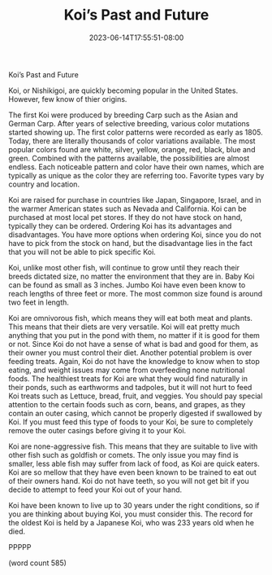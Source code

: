 ﻿---
title: "Koi’s Past and Future"
date: 2023-06-14T17:55:51-08:00
description: "Koi txt Tips for Web Success"
featured_image: "/images/Koi txt.jpg"
tags: ["Koi txt"]
---

Koi’s Past and Future

Koi, or Nishikigoi, are quickly becoming popular in the United States. However, few know of thier origins. 

The first Koi were produced by breeding Carp such as the Asian and German Carp. After years of selective breeding, various color mutations started showing up. The first color patterns were recorded as early as 1805. Today, there are literally thousands of color variations available. The most popular colors found are white, silver, yellow, orange, red, black, blue and green. Combined with the patterns available, the possibilities are almost endless. Each noticeable pattern and color have their own names, which are typically as unique as the color they are referring too. Favorite types vary by country and location.   

Koi are raised for purchase in countries like Japan, Singapore, Israel, and in the warmer American states such as Nevada and California. Koi can be purchased at most local pet stores. If they do not have stock on hand, typically they can be ordered. Ordering Koi has its advantages and disadvantages. You have more options when ordering Koi, since you do not have to pick from the stock on hand, but the disadvantage lies in the fact that you will not be able to pick specific Koi. 

Koi, unlike most other fish, will continue to grow until they reach their breeds dictated size, no matter the environment that they are in. Baby Koi can be found as small as 3 inches. Jumbo Koi have even been know to reach lengths of three feet or more. The most common size found is around two feet in length. 

Koi are omnivorous fish, which means they will eat both meat and plants. This means that their diets are very versatile. Koi will eat pretty much anything that you put in the pond with them, no matter if it is good for them or not. Since Koi do not have a sense of what is bad and good for them, as their owner you must control their diet. Another potential problem is over feeding treats. Again, Koi do not have the knowledge to know when to stop eating, and weight issues may come from overfeeding none nutritional foods. The healthiest treats for Koi are what they would find naturally in their ponds, such as earthworms and tadpoles, but it will not hurt to feed Koi treats such as Lettuce, bread, fruit, and veggies. You should pay special attention to the certain foods such as corn, beans, and grapes, as they contain an outer casing, which cannot be properly digested if swallowed by Koi. If you must feed this type of foods to your Koi, be sure to completely remove the outer casings before giving it to your Koi. 

Koi are none-aggressive fish. This means that they are suitable to live with other fish such as goldfish or comets. The only issue you may find is smaller, less able fish may suffer from lack of food, as Koi are quick eaters. Koi are so mellow that they have even been known to be trained to eat out of their owners hand. Koi do not have teeth, so you will not get bit if you decide to attempt to feed your Koi out of your hand.

Koi have been known to live up to 30 years under the right conditions, so if you are thinking about buying Koi, you must consider this. The record for the oldest Koi is held by a Japanese Koi, who was 233 years old when he died.

PPPPP

(word count 585)



